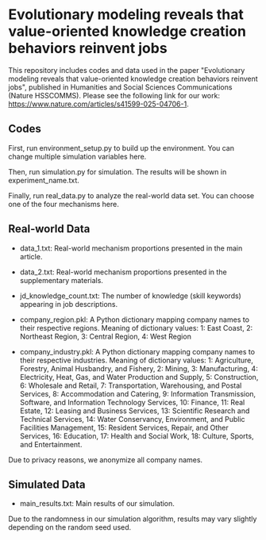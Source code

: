 # Evolutionary modeling reveals that value-oriented knowledge creation behaviors reinvent jobs

This repository includes codes and data used in the paper "Evolutionary modeling reveals that value-oriented knowledge creation behaviors reinvent jobs", published in Humanities and Social Sciences Communications (Nature HSSCOMMS). Please see the following link for our work: https://www.nature.com/articles/s41599-025-04706-1.

## Codes

First, run environment_setup.py to build up the environment.
You can change multiple simulation variables here.

Then, run simulation.py for simulation.
The results will be shown in experiment_name.txt.

Finally, run real_data.py to analyze the real-world data set.
You can choose one of the four mechanisms here.

## Real-world Data

* data_1.txt: Real-world mechanism proportions presented in the main article.

* data_2.txt: Real-world mechanism proportions presented in the supplementary materials.

* jd_knowledge_count.txt: The number of knowledge (skill keywords) appearing in job descriptions.

* company_region.pkl: A Python dictionary mapping company names to their respective regions.
Meaning of dictionary values: 1: East Coast, 2: Northeast Region, 3: Central Region, 4: West Region

* company_industry.pkl: A Python dictionary mapping company names to their respective industries.
Meaning of dictionary values:
1: Agriculture, Forestry, Animal Husbandry, and Fishery,
2: Mining,
3: Manufacturing,
4: Electricity, Heat, Gas, and Water Production and Supply,
5: Construction,
6: Wholesale and Retail,
7: Transportation, Warehousing, and Postal Services,
8: Accommodation and Catering,
9: Information Transmission, Software, and Information Technology Services,
10: Finance,
11: Real Estate,
12: Leasing and Business Services,
13: Scientific Research and Technical Services,
14: Water Conservancy, Environment, and Public Facilities Management,
15: Resident Services, Repair, and Other Services,
16: Education,
17: Health and Social Work,
18: Culture, Sports, and Entertainment.

Due to privacy reasons, we anonymize all company names.


## Simulated Data

* main_results.txt: Main results of our simulation.

Due to the randomness in our simulation algorithm, results may vary slightly depending on the random seed used.

